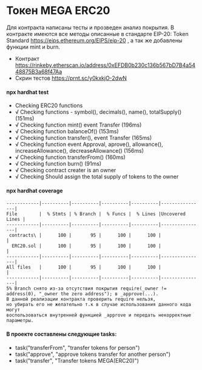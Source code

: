 #  Токен MEGA ERC20
Для контракта написаны тесты и прозведен анализ покрытия.
 В контракте имеются все методы описанные в стандарте EIP-20: Token Standard https://eips.ethereum.org/EIPS/eip-20 , а так же добавлены функции mint и burn.
+ Контракт https://rinkeby.etherscan.io/address/0xEFDB0b230c136b567bD7B4a5448875B3a68f47Aa
+ Скрин тестов https://prnt.sc/y0kxkjO-2dwN
#### npx hardhat test
 - Checking ERC20 functions
 -   √ Checking functions - symbol(), decimals(), name(), totalSupply() (151ms)
 -   √ Checking function mint() event Transfer (196ms)
 -   √ Checking function balanceOf() (153ms)
 -   √ Checking function transfer(), event Transfer (165ms)
 -   √ Checking function event Approval, aprove(), allowance(), increaseAllowance(), decreaseAllowance() (156ms)
 -   √ Checking function transferFrom() (160ms)
 -   √ Checking function burn() (91ms)
 -   √ Checking contract creater is an owner
 -   √ Checking Should assign the total supply of tokens to the owner

#### npx hardhat coverage
```
------------|----------|----------|----------|----------|----------------|
File        |  % Stmts | % Branch |  % Funcs |  % Lines |Uncovered Lines |
------------|----------|----------|----------|----------|----------------|
 contracts\ |      100 |       95 |      100 |      100 |                |
  ERC20.sol |      100 |       95 |      100 |      100 |                |
------------|----------|----------|----------|----------|----------------|
All files   |      100 |       95 |      100 |      100 |                |
------------|----------|----------|----------|----------|----------------|
5% Branch снято из-за отсутствия покрытия require(_owner != address(0), "_owner the zero address"); в _approve(...). 
В данной реализации контракта проверить require нельзя, 
но убирать его не желательно т.к в случае использования данного кода могут 
воспользоваться внутренней функцией _approve и передать некорректные параметры.
```
#### В проекте составлены следующие tasks:
- task("transferFrom", "transfer tokens for person")
- task("approve", "approve tokens transfer for another person")
- task("transfer", "Transfer tokens MEGA(ERC20)")


